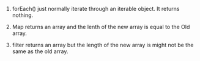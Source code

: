 
1. forEach() just normally iterate through an iterable object. It returns nothing.

2. Map returns an array and the lenth of the new array is equal to the Old array.

3. filter returns an array but the length of the new array is might not be the same as the old array.
